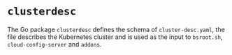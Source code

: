 # `clusterdesc`

The Go package `clusterdesc` defines the schema of
`cluster-desc.yaml`, the file describes the Kubernetes cluster and is
used as the input to `bsroot.sh`, `cloud-config-server` and `addons`.
